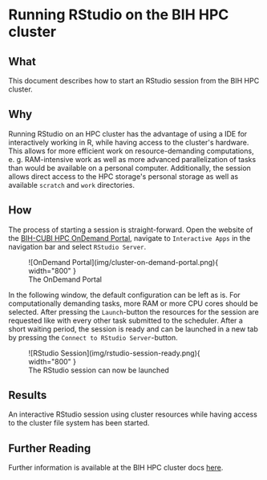 # Running RStudio on the BIH HPC cluster

## What

This document describes how to start an RStudio session from the BIH HPC
cluster.

## Why

Running RStudio on an HPC cluster has the advantage of using a IDE for
interactively working in R, while having access to the cluster's hardware. This
allows for more efficient work on resource-demanding computations, e. g.
RAM-intensive work as well as more advanced parallelization of tasks than would
be available on a personal computer. Additionally, the session allows direct
access to the HPC storage's personal storage as well as available `scratch` and
`work` directories.

## How 

The process of starting a session is straight-forward. Open the website of the
[BIH-CUBI HPC OnDemand Portal](https://hpc-portal.cubi.bihealth.org/), navigate
to `Interactive Apps` in the navigation bar and select `RStudio Server`.

<figure markdown>
  ![OnDemand Portal](img/cluster-on-demand-portal.png){ width="800" }
  <figcaption>The OnDemand Portal</figcaption>
</figure>

In the following window, the default configuration can be left as is. For
computationally demanding tasks, more RAM or more CPU cores should be selected.
After pressing the `Launch`-button the resources for the session are requested
like with every other task submitted to the scheduler. After a short waiting
period, the session is ready and can be launched in a new tab by pressing the
`Connect to RStudio Server`-button.

<figure markdown>
  ![RStudio Session](img/rstudio-session-ready.png){ width="800" }
  <figcaption>The RStudio session can now be launched</figcaption>
</figure>

## Results

An interactive RStudio session using cluster resources while having access to
the cluster file system has been started. 

## Further Reading

Further information is available at the BIH HPC cluster docs
[here](https://bihealth.github.io/bih-cluster/ondemand/overview/).
